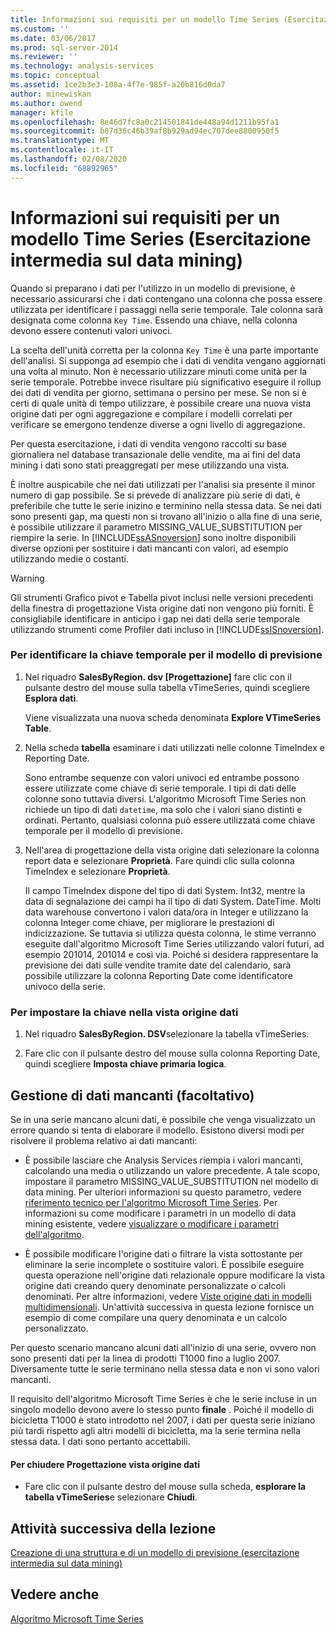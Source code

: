 ```yaml
---
title: Informazioni sui requisiti per un modello Time Series (Esercitazione intermedia sul data mining) | Microsoft Docs
ms.custom: ''
ms.date: 03/06/2017
ms.prod: sql-server-2014
ms.reviewer: ''
ms.technology: analysis-services
ms.topic: conceptual
ms.assetid: 1ce2b3e3-108a-4f7e-985f-a20b816d0da7
author: minewiskan
ms.author: owend
manager: kfile
ms.openlocfilehash: 8e46d7fc8a0c214501841de448a94d1211b95fa1
ms.sourcegitcommit: b87d36c46b39af8b929ad94ec707dee8800950f5
ms.translationtype: MT
ms.contentlocale: it-IT
ms.lasthandoff: 02/08/2020
ms.locfileid: "68892965"
---
```

# <a name="understanding-the-requirements-for-a-time-series-model-intermediate-data-mining-tutorial"></a>Informazioni sui requisiti per un modello Time Series (Esercitazione intermedia sul data mining)
  Quando si preparano i dati per l'utilizzo in un modello di previsione, è necessario assicurarsi che i dati contengano una colonna che possa essere utilizzata per identificare i passaggi nella serie temporale. Tale colonna sarà designata come colonna `Key Time`. Essendo una chiave, nella colonna devono essere contenuti valori univoci.  
  
 La scelta dell'unità corretta per la colonna `Key Time` è una parte importante dell'analisi. Si supponga ad esempio che i dati di vendita vengano aggiornati una volta al minuto. Non è necessario utilizzare minuti come unità per la serie temporale. Potrebbe invece risultare più significativo eseguire il rollup dei dati di vendita per giorno, settimana o persino per mese. Se non si è certi di quale unità di tempo utilizzare, è possibile creare una nuova vista origine dati per ogni aggregazione e compilare i modelli correlati per verificare se emergono tendenze diverse a ogni livello di aggregazione.  
  
 Per questa esercitazione, i dati di vendita vengono raccolti su base giornaliera nel database transazionale delle vendite, ma ai fini del data mining i dati sono stati preaggregati per mese utilizzando una vista.  
  
 È inoltre auspicabile che nei dati utilizzati per l'analisi sia presente il minor numero di gap possibile. Se si prevede di analizzare più serie di dati, è preferibile che tutte le serie inizino e terminino nella stessa data. Se nei dati sono presenti gap, ma questi non si trovano all'inizio o alla fine di una serie, è possibile utilizzare il parametro MISSING_VALUE_SUBSTITUTION per riempire la serie. In [!INCLUDE[ssASnoversion](../includes/ssasnoversion-md.md)] sono inoltre disponibili diverse opzioni per sostituire i dati mancanti con valori, ad esempio utilizzando medie o costanti.  
  
> [!WARNING]  
>  Gli strumenti Grafico pivot e Tabella pivot inclusi nelle versioni precedenti della finestra di progettazione Vista origine dati non vengono più forniti. È consigliabile identificare in anticipo i gap nei dati della serie temporale utilizzando strumenti come Profiler dati incluso in [!INCLUDE[ssISnoversion](../includes/ssisnoversion-md.md)].  
  
### <a name="to-identify-the-time-key-for-the-forecasting-model"></a>Per identificare la chiave temporale per il modello di previsione  
  
1.  Nel riquadro **SalesByRegion. dsv [Progettazione]** fare clic con il pulsante destro del mouse sulla tabella vTimeSeries, quindi scegliere **Esplora dati**.  
  
     Viene visualizzata una nuova scheda denominata **Explore VTimeSeries Table**.  
  
2.  Nella scheda **tabella** esaminare i dati utilizzati nelle colonne TimeIndex e Reporting Date.  
  
     Sono entrambe sequenze con valori univoci ed entrambe possono essere utilizzate come chiave di serie temporale. I tipi di dati delle colonne sono tuttavia diversi. L'algoritmo Microsoft Time Series non richiede un tipo di dati `datetime`, ma solo che i valori siano distinti e ordinati. Pertanto, qualsiasi colonna può essere utilizzata come chiave temporale per il modello di previsione.  
  
3.  Nell'area di progettazione della vista origine dati selezionare la colonna report data e selezionare **Proprietà**. Fare quindi clic sulla colonna TimeIndex e selezionare **Proprietà**.  
  
     Il campo TimeIndex dispone del tipo di dati System. Int32, mentre la data di segnalazione dei campi ha il tipo di dati System. DateTime. Molti data warehouse convertono i valori data/ora in Integer e utilizzano la colonna Integer come chiave, per migliorare le prestazioni di indicizzazione. Se tuttavia si utilizza questa colonna, le stime verranno eseguite dall'algoritmo Microsoft Time Series utilizzando valori futuri, ad esempio 201014, 201014 e così via. Poiché si desidera rappresentare la previsione dei dati sulle vendite tramite date del calendario, sarà possibile utilizzare la colonna Reporting Date come identificatore univoco della serie.  
  
### <a name="to-set-the-key-in-the-data-source-view"></a>Per impostare la chiave nella vista origine dati  
  
1.  Nel riquadro **SalesByRegion. DSV**selezionare la tabella vTimeSeries.  
  
2.  Fare clic con il pulsante destro del mouse sulla colonna Reporting Date, quindi scegliere **Imposta chiave primaria logica**.  
  
## <a name="handling-missing-data-optional"></a>Gestione di dati mancanti (facoltativo)  
 Se in una serie mancano alcuni dati, è possibile che venga visualizzato un errore quando si tenta di elaborare il modello. Esistono diversi modi per risolvere il problema relativo ai dati mancanti:  
  
-   È possibile lasciare che Analysis Services riempia i valori mancanti, calcolando una media o utilizzando un valore precedente. A tale scopo, impostare il parametro MISSING_VALUE_SUBSTITUTION nel modello di data mining. Per ulteriori informazioni su questo parametro, vedere [riferimento tecnico per l'algoritmo Microsoft Time Series](../../2014/analysis-services/data-mining/microsoft-time-series-algorithm-technical-reference.md). Per informazioni su come modificare i parametri in un modello di data mining esistente, vedere [visualizzare o modificare i parametri dell'algoritmo](../../2014/analysis-services/data-mining/view-or-change-algorithm-parameters.md).  
  
-   È possibile modificare l'origine dati o filtrare la vista sottostante per eliminare la serie incomplete o sostituire valori. È possibile eseguire questa operazione nell'origine dati relazionale oppure modificare la vista origine dati creando query denominate personalizzate o calcoli denominati. Per altre informazioni, vedere [Viste origine dati in modelli multidimensionali](https://docs.microsoft.com/analysis-services/multidimensional-models/data-source-views-in-multidimensional-models). Un'attività successiva in questa lezione fornisce un esempio di come compilare una query denominata e un calcolo personalizzato.  
  
 Per questo scenario mancano alcuni dati all'inizio di una serie, ovvero non sono presenti dati per la linea di prodotti T1000 fino a luglio 2007. Diversamente tutte le serie terminano nella stessa data e non vi sono valori mancanti.  
  
 Il requisito dell'algoritmo Microsoft Time Series è che le serie incluse in un singolo modello devono avere lo stesso punto **finale** . Poiché il modello di bicicletta T1000 è stato introdotto nel 2007, i dati per questa serie iniziano più tardi rispetto agli altri modelli di bicicletta, ma la serie termina nella stessa data. I dati sono pertanto accettabili.  
  
#### <a name="to-close-the-data-source-view-designer"></a>Per chiudere Progettazione vista origine dati  
  
-   Fare clic con il pulsante destro del mouse sulla scheda, **esplorare la tabella vTimeSeries**e selezionare **Chiudi**.  
  
## <a name="next-task-in-lesson"></a>Attività successiva della lezione  
 [Creazione di una struttura e di un modello di previsione &#40;esercitazione intermedia sul data mining&#41;](../../2014/tutorials/creating-a-forecasting-structure-and-model-intermediate-data-mining-tutorial.md)  
  
## <a name="see-also"></a>Vedere anche  
 [Algoritmo Microsoft Time Series](../../2014/analysis-services/data-mining/microsoft-time-series-algorithm.md)  
  
  
